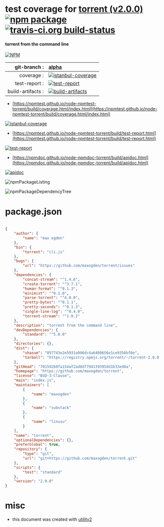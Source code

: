 # test coverage for  [torrent (v2.0.0)](https://github.com/maxogden/torrent)  [![npm package](https://img.shields.io/npm/v/npmtest-torrent.svg?style=flat-square)](https://www.npmjs.org/package/npmtest-torrent) [![travis-ci.org build-status](https://api.travis-ci.org/npmtest/node-npmtest-torrent.svg)](https://travis-ci.org/npmtest/node-npmtest-torrent)
#### torrent from the command line

[![NPM](https://nodei.co/npm/torrent.png?downloads=true&downloadRank=true&stars=true)](https://www.npmjs.com/package/torrent)

| git-branch : | [alpha](https://github.com/npmtest/node-npmtest-torrent/tree/alpha)|
|--:|:--|
| coverage : | [![istanbul-coverage](https://npmtest.github.io/node-npmtest-torrent/build/coverage.badge.svg)](https://npmtest.github.io/node-npmtest-torrent/build/coverage.html/index.html)|
| test-report : | [![test-report](https://npmtest.github.io/node-npmtest-torrent/build/test-report.badge.svg)](https://npmtest.github.io/node-npmtest-torrent/build/test-report.html)|
| build-artifacts : | [![build-artifacts](https://npmtest.github.io/node-npmtest-torrent/glyphicons_144_folder_open.png)](https://github.com/npmtest/node-npmtest-torrent/tree/gh-pages/build)|

- [https://npmtest.github.io/node-npmtest-torrent/build/coverage.html/index.html](https://npmtest.github.io/node-npmtest-torrent/build/coverage.html/index.html)

[![istanbul-coverage](https://npmtest.github.io/node-npmtest-torrent/build/screenCapture.buildCi.browser.%252Ftmp%252Fbuild%252Fcoverage.lib.html.png)](https://npmtest.github.io/node-npmtest-torrent/build/coverage.html/index.html)

- [https://npmtest.github.io/node-npmtest-torrent/build/test-report.html](https://npmtest.github.io/node-npmtest-torrent/build/test-report.html)

[![test-report](https://npmtest.github.io/node-npmtest-torrent/build/screenCapture.buildCi.browser.%252Ftmp%252Fbuild%252Ftest-report.html.png)](https://npmtest.github.io/node-npmtest-torrent/build/test-report.html)

- [https://npmdoc.github.io/node-npmdoc-torrent/build/apidoc.html](https://npmdoc.github.io/node-npmdoc-torrent/build/apidoc.html)

[![apidoc](https://npmdoc.github.io/node-npmdoc-torrent/build/screenCapture.buildCi.browser.%252Ftmp%252Fbuild%252Fapidoc.html.png)](https://npmdoc.github.io/node-npmdoc-torrent/build/apidoc.html)

![npmPackageListing](https://npmtest.github.io/node-npmtest-torrent/build/screenCapture.npmPackageListing.svg)

![npmPackageDependencyTree](https://npmtest.github.io/node-npmtest-torrent/build/screenCapture.npmPackageDependencyTree.svg)



# package.json

```json

{
    "author": {
        "name": "max ogden"
    },
    "bin": {
        "torrent": "cli.js"
    },
    "bugs": {
        "url": "https://github.com/maxogden/torrent/issues"
    },
    "dependencies": {
        "concat-stream": "^1.4.6",
        "create-torrent": "^3.7.1",
        "human-format": "^0.1.3",
        "minimist": "^0.1.0",
        "parse-torrent": "^4.0.0",
        "pretty-bytes": "^0.1.1",
        "pretty-seconds": "^0.1.3",
        "single-line-log": "^0.4.0",
        "torrent-stream": "^1.0.2"
    },
    "description": "torrent from the command line",
    "devDependencies": {
        "standard": "^5.0.0"
    },
    "directories": {},
    "dist": {
        "shasum": "057743e2e5931a996dc4a6408656e1ce9356bf0e",
        "tarball": "https://registry.npmjs.org/torrent/-/torrent-2.0.0.tgz"
    },
    "gitHead": "701592b0fa154af2ad8df794139395dd1b33ed8a",
    "homepage": "https://github.com/maxogden/torrent",
    "license": "BSD-3-Clause",
    "main": "index.js",
    "maintainers": [
        {
            "name": "maxogden"
        },
        {
            "name": "substack"
        },
        {
            "name": "linusu"
        }
    ],
    "name": "torrent",
    "optionalDependencies": {},
    "preferGlobal": true,
    "repository": {
        "type": "git",
        "url": "git+https://github.com/maxogden/torrent.git"
    },
    "scripts": {
        "test": "standard"
    },
    "version": "2.0.0"
}
```



# misc
- this document was created with [utility2](https://github.com/kaizhu256/node-utility2)
